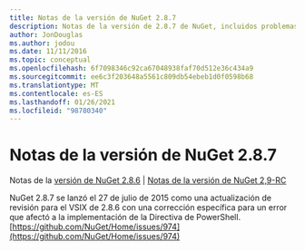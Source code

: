 ```yaml
---
title: Notas de la versión de NuGet 2.8.7
description: Notas de la versión de 2.8.7 de NuGet, incluidos problemas conocidos, correcciones de errores, características agregadas y DCR.
author: JonDouglas
ms.author: jodou
ms.date: 11/11/2016
ms.topic: conceptual
ms.openlocfilehash: 6f7098346c92ca67048938faf70d512e36c434a9
ms.sourcegitcommit: ee6c3f203648a5561c809db54ebeb1d0f0598b68
ms.translationtype: MT
ms.contentlocale: es-ES
ms.lasthandoff: 01/26/2021
ms.locfileid: "98780340"
---
```

# <a name="nuget-287-release-notes"></a>Notas de la versión de NuGet 2.8.7

Notas de la [versión de NuGet 2.8.6](../release-notes/nuget-2.8.6.md)  |  [Notas de la versión de NuGet 2,9-RC](../release-notes/nuget-2.9-RC.md)

NuGet 2.8.7 se lanzó el 27 de julio de 2015 como una actualización de revisión para el VSIX de 2.8.6 con una corrección específica para un error que afectó a la implementación de la Directiva de PowerShell.
[https://github.com/NuGet/Home/issues/974](https://github.com/NuGet/Home/issues/974)